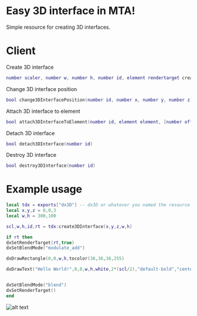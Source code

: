 # Easy 3D interface in MTA!

Simple resource for creating 3D interfaces.

# Client

Create 3D interface

```lua
number scaler, number w, number h, number id, element rendertarget create3DInterface(number x, number y, number z, number w, number h, [number scaler, number distance, number lookx, number looky, number lookz])
```

Change 3D interface position

```lua
bool change3DInterfacePosition(number id, number x, number y, number z)
```

Attach 3D interface to element

```lua
bool attach3DInterfaceToElement(number id, element element, [number offX, number offY, number offZ])
```

Detach 3D interface

```lua
bool detach3DInterface(number id)
```

Destroy 3D interface

```lua
bool destroy3DInterface(number id)
```

# Example usage

```lua
local tdx = exports["dx3D"] -- dx3D or whatever you named the resource
local x,y,z = 0,0,3
local w,h = 300,100

scl,w,h,id,rt = tdx:create3DInterface(x,y,z,w,h)

if rt then
dxSetRenderTarget(rt,true)
dxSetBlendMode("modulate_add")

dxDrawRectangle(0,0,w,h,tocolor(36,36,36,255)

dxDrawText("Hello World!",0,0,w,h,white,2*(scl/2),"default-bold","center","center")


dxSetBlendMode("blend")
dxSetRenderTarget()
end
```
![alt text](https://cdn.discordapp.com/attachments/1122096051080401018/1220122193854464081/image-38.png?ex=660dca57&is=65fb5557&hm=db40859f257547ec779735d090d06fdb54f230c3cf7bb439ed41f3dd9a64cdf3&)
